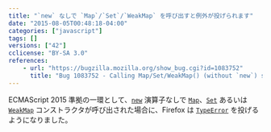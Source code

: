 ```yaml
---
title: "`new` なしで `Map`/`Set`/`WeakMap` を呼び出すと例外が投げられます"
date: "2015-08-05T00:48:18-04:00"
categories: ["javascript"]
tags: []
versions: ["42"]
cclicense: "BY-SA 3.0"
references:
    - url: "https://bugzilla.mozilla.org/show_bug.cgi?id=1083752"
      title: "Bug 1083752 - Calling Map/Set/WeakMap() (without `new`) should throw"
---
```

ECMAScript 2015 準拠の一環として、[`new`](https://developer.mozilla.org/ja/docs/Web/JavaScript/Reference/Operators/new) 演算子なしで [`Map`](https://developer.mozilla.org/ja/docs/Web/JavaScript/Reference/Global_Objects/Map)、[`Set`](https://developer.mozilla.org/ja/docs/Web/JavaScript/Reference/Global_Objects/Set) あるいは [`WeakMap`](https://developer.mozilla.org/ja/docs/Web/JavaScript/Reference/Global_Objects/WeakMap) コンストラクタが呼び出された場合に、Firefox は [`TypeError`](https://developer.mozilla.org/ja/docs/Web/JavaScript/Reference/Global_Objects/TypeError) を投げるようになりました。
